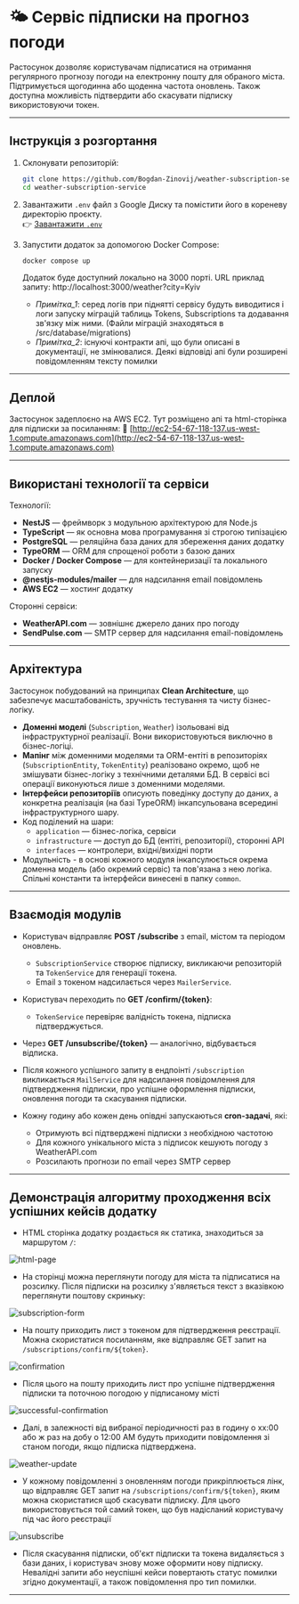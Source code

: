 # 🌤️ Сервіс підписки на прогноз погоди

Pастосунок дозволяє користувачам підписатися на отримання регулярного прогнозу погоди на електронну пошту для обраного міста. Підтримується щогодинна або щоденна частота оновлень. Також доступна можливість підтвердити або скасувати підписку використовуючи токен.

---

## Інструкція з розгортання

1. Склонувати репозиторій:

   ```bash
   git clone https://github.com/Bogdan-Zinovij/weather-subscription-service.git
   cd weather-subscription-service
   ```

2. Завантажити `.env` файл з Google Диску та помістити його в кореневу директорію проєкту.  
   👉 [Завантажити `.env`](https://drive.google.com/file/d/1goJ6jrW1zd5qThr0Y0o7xgsQysHiN6I7/view?usp=sharing)

3. Запустити додаток за допомогою Docker Compose:

   ```bash
   docker compose up
   ```

   Додаток буде доступний локально на 3000 порті.
   URL приклад запиту:
   http://localhost:3000/weather?city=Kyiv

   - _Примітка_1_: серед логів при піднятті сервісу будуть виводитися і логи запуску міграцій таблиць Tokens, Subscriptions та додавання зв'язку між ними. (Файли міграцій знаходяться в /src/database/migrations)
   - _Примітка_2_: існуючі контракти апі, що були описані в документації, не змінювалися. Деякі відповіді апі були розширені повідомленням тексту помилки

---

## Деплой

Застосунок задеплоєно на AWS EC2. Тут розміщено апі та html-сторінка для підписки за посиланням:
🔗 [http://ec2-54-67-118-137.us-west-1.compute.amazonaws.com](http://ec2-54-67-118-137.us-west-1.compute.amazonaws.com)

---

## Використані технології та сервіси

Технології:

- **NestJS** — фреймворк з модульною архітектурою для Node.js
- **TypeScript** — як основна мова програмування зі строгою типізацією
- **PostgreSQL** — реляційна база даних для збереження даних додатку
- **TypeORM** — ORM для спрощеної роботи з базою даних
- **Docker / Docker Compose** — для контейнеризації та локального запуску
- **@nestjs-modules/mailer** — для надсилання email повідомлень
- **AWS EC2** — хостинг додатку

Сторонні сервіси:

- **WeatherAPI.com** — зовнішнє джерело даних про погоду
- **SendPulse.com** — SMTP сервер для надсилання email-повідомлень

---

## Архітектура

Застосунок побудований на принципах **Clean Architecture**, що забезпечує масштабованість, зручність тестування та чисту бізнес-логіку.

- **Доменні моделі** (`Subscription`, `Weather`) ізольовані від інфраструктурної реалізації. Вони використовуються виключно в бізнес-логіці.
- **Мапінг** між доменними моделями та ORM-ентіті в репозиторіях (`SubscriptionEntity`, `TokenEntity`) реалізовано окремо, щоб не змішувати бізнес-логіку з технічними деталями БД. В сервісі всі операції виконуються лише з доменними моделями.
- **Інтерфейси репозиторіїв** описують поведінку доступу до даних, а конкретна реалізація (на базі TypeORM) інкапсульована всередині інфраструктурного шару.
- Код поділений на шари:
  - `application` — бізнес-логіка, сервіси
  - `infrastructure` — доступ до БД (ентіті, репозиторії), сторонні API
  - `interfaces` — контролери, вхідні/вихідні порти
- Модульність - в основі кожного модуля інкапсулюється окрема доменна модель (або окремий сервіс) та пов'язана з нею логіка. Спільні константи та інтерфейси винесені в папку `common`.

---

## Взаємодія модулів

- Користувач відправляє **POST /subscribe** з email, містом та періодом оновлень.

  - `SubscriptionService` створює підписку, викликаючи репозиторій та `TokenService` для генерації токена.
  - Email з токеном надсилається через `MailerService`.

- Користувач переходить по **GET /confirm/{token}**:

  - `TokenService` перевіряє валідність токена, підписка підтверджується.

- Через **GET /unsubscribe/{token}** — аналогічно, відбувається відписка.

- Після кожного успішного запиту в ендпоінті `/subscription` викликається `MailService` для надсилання повідомлення для підтвердження підписки, про успішне оформлення підписки, оновлення погоди та скасування підписки.

- Кожну годину або кожен день опівдні запускаються **cron-задачі**, які:

  - Отримують всі підтверджені підписки з необхідною частотою
  - Для кожного унікального міста з підписок кешують погоду з WeatherAPI.com
  - Розсилають прогнози по email через SMTP сервер

---

## Демонстрація алгоритму проходження всіх успішних кейсів додатку

- HTML сторінка додатку роздається як статика, знаходиться за маршрутом `/`:

![html-page](assets/images/1.png)

- На сторінці можна переглянути погоду для міста та підписатися на розсилку. Після підписки на розсилку з'являється текст з вказівкою переглянути поштову скриньку:

![subscription-form](assets/images/2.png)

- На пошту приходить лист з токеном для підтвердження реєстрації. Можна скористатися посиланням, яке відправляє GET запит на `/subscriptions/confirm/${token}`.

![confirmation](assets/images/3.png)

- Після цього на пошту приходить лист про успішне підтвердження підписки та поточною погодою у підписаному місті

![successful-confirmation](assets/images/4.png)

- Далі, в залежності від вибраної періодичності раз в годину о хх:00 або ж раз на добу о 12:00 AM будуть приходити повідомлення зі станом погоди, якщо підписка підтверджена.

![weather-update](assets/images/5.png)

- У кожному повідомленні з оновленням погоди прикріплюється лінк, що відправляє GET запит на `/subscriptions/confirm/${token}`, яким можна скористатися щоб скасувати підписку. Для цього використовується той самий токен, що був надісланий користувачу під час його реєстрації

![unsubscribe](assets/images/6.png)

- Після скасування підписки, об'єкт підписки та токена видаляється з бази даних, і користувач знову може оформити нову підписку. Невалідні запити або неуспішні кейси повертають статус помилки згідно документації, а також повідомлення про тип помилки.

---
